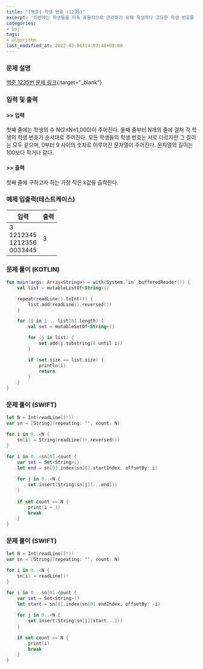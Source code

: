 ```yaml
---
title: "[백준] 학생 번호 (1235)"
excerpt: "이번에는 학생들을 더욱 효율적으로 관리하기 위해 학생마다 고유한 학생 번호를 부여하기로 하였다."
categories:
- boj
tags:
- algorithm
last_modified_at: 2022-02-04T14:07:40+09:00
---
```



### 문제 설명
[백준 1235번 문제 링크](https://www.acmicpc.net/problem/1235#description){:target="_blank"}




### 입력 및 출력
#### >> 입력
첫째 줄에는 학생의 수 N(2≤N≤1,000)이 주어진다. 둘째 줄부터 N개의 줄에 걸쳐 각 학생의 학생 번호가 순서대로 주어진다. 모든 학생들의 학생 번호는 서로 다르지만 그 길이는 모두 같으며, 0부터 9 사이의 숫자로 이루어진 문자열이 주어진다. 문자열의 길이는 100보다 작거나 같다.



#### >> 출력
첫째 줄에 구하고자 하는 가장 작은 k값을 출력한다.





### 예제 입출력(테스트케이스)


|입력|출력|
|-----|------|
|3<br>1212345<br>1212356<br>0033445|3|




### 문제 풀이 (KOTLIN)
```kotlin
fun main(args: Array<String>) = with(System.`in`.bufferedReader()) {
    val list = mutableListOf<String>()

    repeat(readLine().toInt()) {
        list.add(readLine().reversed())
    }

    for (i in 1 .. list[0].length) {
        val set = mutableSetOf<String>()

        for (j in list) {
            set.add(j.substring(0 until i))
        }

        if (set.size == list.size) {
            println(i)
            return
        }
    }
}
```





### 문제 풀이 (SWIFT)
```swift
let N = Int(readLine()!)!
var sn = [String](repeating: "", count: N)

for i in 0..<N {
    sn[i] = String(readLine()!.reversed())
}

for i in 0..<sn[0].count {
    var set = Set<String>()
    let end = sn[0].index(sn[0].startIndex, offsetBy: i)
    
    for j in 0..<N {
        set.insert(String(sn[j][...end]))
    }
    
    if set.count == N {
        print(i + 1)
        break
    }
}
```





### 문제 풀이 (SWIFT)
```swift
let N = Int(readLine()!)!
var sn = [String](repeating: "", count: N)

for i in 0..<N {
    sn[i] = readLine()!
}

for i in 0...sn[0].count {
    var set = Set<String>()
    let start = sn[0].index(sn[0].endIndex, offsetBy: -i)
    
    for j in 0..<N {
        set.insert(String(sn[j][start...]))
    }
    
    if set.count == N {
        print(i)
        break
    }
}

```